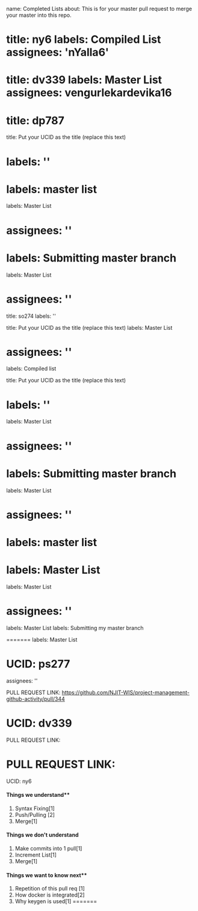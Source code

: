 name: Completed Lists
about: This is for your master pull request to merge your master into this repo.

title: ny6
labels: Compiled List
assignees: 'nYalla6'
=======

title: dv339
labels: Master List
assignees: vengurlekardevika16
=======


title: dp787
=======
title: Put your UCID as the title (replace this text)


labels: ''
=======
labels: master list
=======
labels: Master List

assignees: ''
=======

labels: Submitting master branch
=======

labels: Master List

assignees: ''
=======


title: so274
labels: ''

title: Put your UCID as the title (replace this text)
labels: Master List

assignees: ''
=======

labels: Compiled list

title: Put your UCID as the title (replace this text)



labels: ''
=======
labels: Master List

assignees: ''
=======


labels: Submitting master branch
=======
labels: Master List

assignees: ''
=======


labels: master list
=======
labels: Master List
=======

labels: Master List

assignees: ''
=======



labels: Master List
labels: Submitting my master branch

=======
labels: Master List

UCID: ps277
=======
assignees: ''


PULL REQUEST LINK: https://github.com/NJIT-WIS/project-management-github-activity/pull/344

UCID: dv339
=======


PULL REQUEST LINK: 


PULL REQUEST LINK: 
=======
UCID: ny6


#### Things we understand**
1.  Syntax Fixing[1]
2.  Push/Pulling [2]
3.  Merge[1]
#### Things we don't understand
1. Make commits into 1 pull[1]
2. Increment List[1]
3. Merge[1]
#### Things we want to know next**
1.  Repetition of this pull req [1]
2.  How docker is integrated[2]
3.  Why keygen is used[1]
=======
